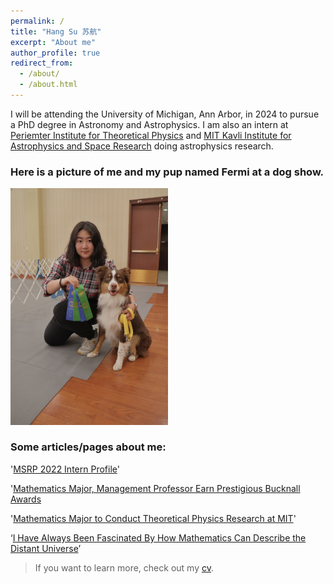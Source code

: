 ```yaml
---
permalink: /
title: "Hang Su 苏航"
excerpt: "About me"
author_profile: true
redirect_from: 
  - /about/
  - /about.html
---
```


 I will be attending the University of Michigan, Ann Arbor, in 2024 to pursue a PhD degree in Astronomy and Astrophysics. I am also an intern at [Periemter Institute for Theoretical Physics](https://perimeterinstitute.ca/) and [MIT Kavli Institute for Astrophysics and Space Research](https://space.mit.edu/) doing astrophysics research.

### Here is a picture of me and my pup named Fermi at a dog show.
 <p>
  <img alt="Fermi" src="/images/Fermi.JPG" width="50%">
</p>

### Some articles/pages about me:

 '[MSRP 2022 Intern Profile](https://oge.mit.edu/msrp/profiles/hang-su/)'

 '[Mathematics Major, Management Professor Earn Prestigious Bucknall Awards](https://www.newhaven.edu/news/blog/2022/bucknall-awards.php)

 '[Mathematics Major to Conduct Theoretical Physics Research at MIT](https://www.newhaven.edu/news/blog/2022/hang-su.php?utm_source=2022-03-20&utm_medium=email&utm_campaign=weeklygallop)'

 ‘[I Have Always Been Fascinated By How Mathematics Can Describe the Distant Universe](https://www.newhaven.edu/news/blog/2021/hang-su-surf.php)’

> If you want to learn more, check out my [cv](/files/Hang_Su_CV.pdf).